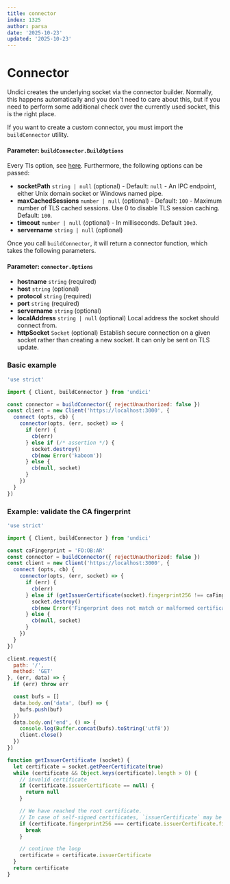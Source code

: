 ```yaml
---
title: connector
index: 1325
author: parsa
date: '2025-10-23'
updated: '2025-10-23'
---
```

# Connector

Undici creates the underlying socket via the connector builder.
Normally, this happens automatically and you don't need to care about this,
but if you need to perform some additional check over the currently used socket,
this is the right place.

If you want to create a custom connector, you must import the `buildConnector` utility.

#### Parameter: `buildConnector.BuildOptions`

Every Tls option, see [here](https://nodejs.org/api/tls.html#tls_tls_connect_options_callback).
Furthermore, the following options can be passed:

* **socketPath** `string | null` (optional) - Default: `null` - An IPC endpoint, either Unix domain socket or Windows named pipe.
* **maxCachedSessions** `number | null` (optional) - Default: `100` - Maximum number of TLS cached sessions. Use 0 to disable TLS session caching. Default: `100`.
* **timeout** `number | null` (optional) -  In milliseconds. Default `10e3`.
* **servername** `string | null` (optional)

Once you call `buildConnector`, it will return a connector function, which takes the following parameters.

#### Parameter: `connector.Options`

* **hostname** `string` (required)
* **host** `string` (optional)
* **protocol** `string` (required)
* **port** `string` (required)
* **servername** `string` (optional)
* **localAddress** `string | null` (optional) Local address the socket should connect from.
* **httpSocket** `Socket` (optional) Establish secure connection on a given socket rather than creating a new socket. It can only be sent on TLS update.

### Basic example

```js
'use strict'

import { Client, buildConnector } from 'undici'

const connector = buildConnector({ rejectUnauthorized: false })
const client = new Client('https://localhost:3000', {
  connect (opts, cb) {
    connector(opts, (err, socket) => {
      if (err) {
        cb(err)
      } else if (/* assertion */) {
        socket.destroy()
        cb(new Error('kaboom'))
      } else {
        cb(null, socket)
      }
    })
  }
})
```

### Example: validate the CA fingerprint

```js
'use strict'

import { Client, buildConnector } from 'undici'

const caFingerprint = 'FO:OB:AR'
const connector = buildConnector({ rejectUnauthorized: false })
const client = new Client('https://localhost:3000', {
  connect (opts, cb) {
    connector(opts, (err, socket) => {
      if (err) {
        cb(err)
      } else if (getIssuerCertificate(socket).fingerprint256 !== caFingerprint) {
        socket.destroy()
        cb(new Error('Fingerprint does not match or malformed certificate'))
      } else {
        cb(null, socket)
      }
    })
  }
})

client.request({
  path: '/',
  method: 'GET'
}, (err, data) => {
  if (err) throw err

  const bufs = []
  data.body.on('data', (buf) => {
    bufs.push(buf)
  })
  data.body.on('end', () => {
    console.log(Buffer.concat(bufs).toString('utf8'))
    client.close()
  })
})

function getIssuerCertificate (socket) {
  let certificate = socket.getPeerCertificate(true)
  while (certificate && Object.keys(certificate).length > 0) {
    // invalid certificate
    if (certificate.issuerCertificate == null) {
      return null
    }

    // We have reached the root certificate.
    // In case of self-signed certificates, `issuerCertificate` may be a circular reference.
    if (certificate.fingerprint256 === certificate.issuerCertificate.fingerprint256) {
      break
    }

    // continue the loop
    certificate = certificate.issuerCertificate
  }
  return certificate
}
```
